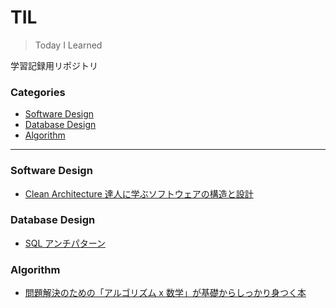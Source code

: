 # TIL<!-- omit in toc -->

> Today I Learned

学習記録用リポジトリ

### Categories<!-- omit in toc -->

- [Software Design](#software-design)
- [Database Design](#database-design)
- [Algorithm](#algorithm)

---

### Software Design

- [Clean Architecture 達人に学ぶソフトウェアの構造と設計](/docs/software_design/clean_architecture/note.md)

### Database Design

- [SQL アンチパターン](/docs/database_design/sql_antipatterns/note.md)

### Algorithm

- [問題解決のための「アルゴリズム x 数学」が基礎からしっかり身つく本](/docs/algorithm/note.md)
